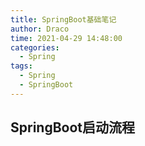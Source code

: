 ```yaml
---
title: SpringBoot基础笔记
author: Draco
time: 2021-04-29 14:48:00
categories: 
  - Spring
tags: 
  - Spring
  - SpringBoot
---
```






## SpringBoot启动流程